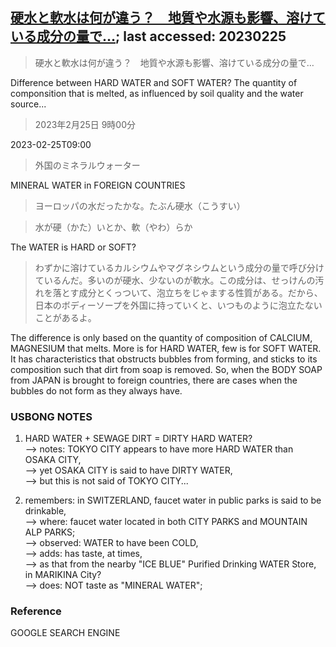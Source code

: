 ## [硬水と軟水は何が違う？　地質や水源も影響、溶けている成分の量で…](https://www.asahi.com/articles/ASR2Q5JRCR26PLZU008.html?iref=comtop_7_06); last accessed: 20230225

> 硬水と軟水は何が違う？　地質や水源も影響、溶けている成分の量で…

Difference between HARD WATER and SOFT WATER? The quantity of componsition that is melted, as influenced by soil quality and the water source...

> 2023年2月25日 9時00分

2023-02-25T09:00

> 外国のミネラルウォーター

MINERAL WATER in FOREIGN COUNTRIES

> ヨーロッパの水だったかな。たぶん硬水（こうすい）


> 水が硬（かた）いとか、軟（やわ）らか

The WATER is HARD or SOFT?

> わずかに溶けているカルシウムやマグネシウムという成分の量で呼び分けているんだ。多いのが硬水、少ないのが軟水。この成分は、せっけんの汚れを落とす成分とくっついて、泡立ちをじゃまする性質がある。だから、日本のボディーソープを外国に持っていくと、いつものように泡立たないことがあるよ。

The difference is only based on the quantity of composition of CALCIUM, MAGNESIUM that melts. More is for HARD WATER, few is for SOFT WATER. It has characteristics that obstructs bubbles from forming, and sticks to its composition such that dirt from soap is removed. So, when the BODY SOAP from JAPAN is brought to foreign countries, there are cases when the bubbles do not form as they always have.

### USBONG NOTES

1) HARD WATER + SEWAGE DIRT = DIRTY HARD WATER?<br/>
--> notes: TOKYO CITY appears to have more HARD WATER than OSAKA CITY,<br/>
--> yet OSAKA CITY is said to have DIRTY WATER,<br/>
--> but this is not said of TOKYO CITY...

2) remembers: in SWITZERLAND, faucet water in public parks is said to be drinkable,<br/>
--> where: faucet water located in both CITY PARKS and MOUNTAIN ALP PARKS;<br/>
--> observed: WATER to have been COLD, <br/>
--> adds: has taste, at times,<br/>
--> as that from the nearby "ICE BLUE" Purified Drinking WATER Store, in MARIKINA City?<br/>
--> does: NOT taste as "MINERAL WATER";

### Reference

GOOGLE SEARCH ENGINE
